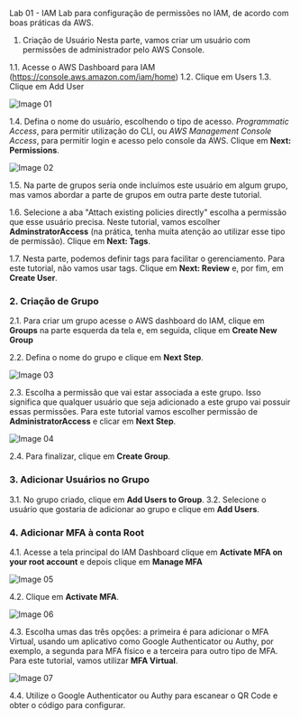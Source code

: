 Lab 01 - IAM
Lab para configuração de permissões no IAM, de acordo com boas práticas da AWS.

1. Criação de Usuário
Nesta parte, vamos criar um usuário com permissões de administrador pelo AWS Console.

1.1. Acesse o AWS Dashboard para IAM (https://console.aws.amazon.com/iam/home) 1.2. Clique em Users 1.3. Clique em Add User

![Image 01](https://d2yblsmsldwfto.cloudfront.net/lab01/lab-01-iam-01.png)


  1.4. Defina o nome do usuário, escolhendo o tipo de acesso. *Programmatic Access*, para permitir utilização do CLI, ou *AWS Management Console Access*, para permitir login e acesso pelo console da AWS. Clique em **Next: Permissions**.

![Image 02](https://d2yblsmsldwfto.cloudfront.net/lab01/lab-01-iam-02.png)

  1.5. Na parte de grupos seria onde incluímos este usuário em algum grupo, mas vamos abordar a parte de grupos em outra parte deste tutorial.

  1.6. Selecione a aba "Attach existing policies directly" escolha a permissão que esse usuário precisa. Neste tutorial, vamos escolher **AdminstratorAccess** (na prática, tenha muita atenção ao utilizar esse tipo de permissão). Clique em **Next: Tags**.
  
  1.7. Nesta parte, podemos definir tags para facilitar o gerenciamento. Para este tutorial, não vamos usar tags. Clique em **Next: Review** e, por fim, em **Create User**.


### 2. Criação de Grupo

2.1. Para criar um grupo acesse o AWS dashboard do IAM, clique em **Groups** na parte esquerda da tela e, em seguida, clique em **Create New Group**

2.2. Defina o nome do grupo e clique em **Next Step**.

![Image 03](https://d2yblsmsldwfto.cloudfront.net/lab01/lab-01-iam-03.png)

2.3. Escolha a permissão que vai estar associada a este grupo. Isso significa que qualquer usuário que seja adicionado a este grupo vai possuir essas permissões. Para este tutorial vamos escolher permissão de **AdministratorAccess** e clicar em **Next Step**.

![Image 04](https://d2yblsmsldwfto.cloudfront.net/lab01/lab-01-iam-04.png)

2.4. Para finalizar, clique em **Create Group**.

### 3. Adicionar Usuários no Grupo

3.1. No grupo criado, clique em **Add Users to Group**.
3.2. Selecione o usuário que gostaria de adicionar ao grupo e clique em **Add Users**.


### 4. Adicionar MFA à conta Root

4.1. Acesse a tela principal do IAM Dashboard clique em **Activate MFA on your root account** e depois clique em **Manage MFA**

![Image 05](https://d2yblsmsldwfto.cloudfront.net/lab01/lab-01-iam-05.png)

4.2. Clique em **Activate MFA**.

![Image 06](https://d2yblsmsldwfto.cloudfront.net/lab01/lab-01-iam-06.png)

4.3. Escolha umas das três opções: a primeira é para adicionar o MFA Virtual, usando um aplicativo como Google Authenticator ou Authy, por exemplo, a segunda para MFA físico e a terceira para outro tipo de MFA. Para este tutorial, vamos utilizar **MFA Virtual**.

![Image 07](https://d2yblsmsldwfto.cloudfront.net/lab01/lab-01-iam-07.png)

4.4. Utilize o Google Authenticator ou Authy para escanear o QR Code e obter o código para configurar.




